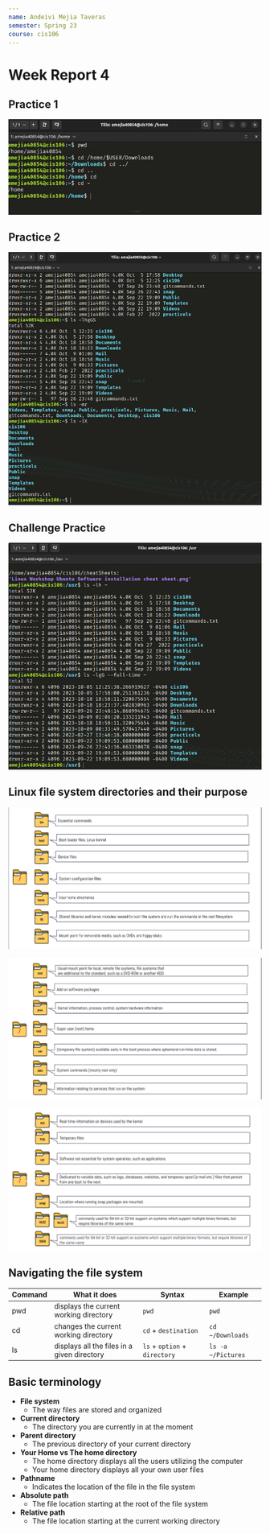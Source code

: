 ```yaml
---
name: Andeivi Mejia Taveras
semester: Spring 23
course: cis106
---
```


# Week Report 4

## Practice 1
![Screenshot of Practice 1](practice1.png)

## Practice 2
![Screenshot of Practice 2](practice2.png)

## Challenge Practice
![Screenshot of Challenge Practice](challengePractice.png)

## Linux file system directories and their purpose
![Linux File System 1](linuxsys1.png)

![Linux File System 2](linuxsys2.png)

![Linux File System 3](linuxsys3.png)

## Navigating the file system
| Command | What it does                                | Syntax                        | Example            |
| ------- | ------------------------------------------- | ----------------------------- | ------------------ |
| pwd     | displays the current working directory      | `pwd`                         | `pwd`              |
| cd      | changes the current working directory       | `cd` + `destination`          | `cd ~/Downloads`   |
| ls      | displays all the files in a given directory | `ls` + `option` + `directory` | `ls -a ~/Pictures` |

## Basic terminology
- __File system__
  - The way files are stored and organized
- __Current directory__
  - The directory you are currently in at the moment
- __Parent directory__
  - The previous directory of your current directory
- __Your Home vs The home directory__
  - The home directory displays all the users utilizing the computer
  - Your home directory displays all your own user files
- __Pathname__
  - Indicates the location of the file in the file system
- __Absolute path__
  - The file location starting at the root of the file system
- __Relative path__
  - The file location starting at the current working directory